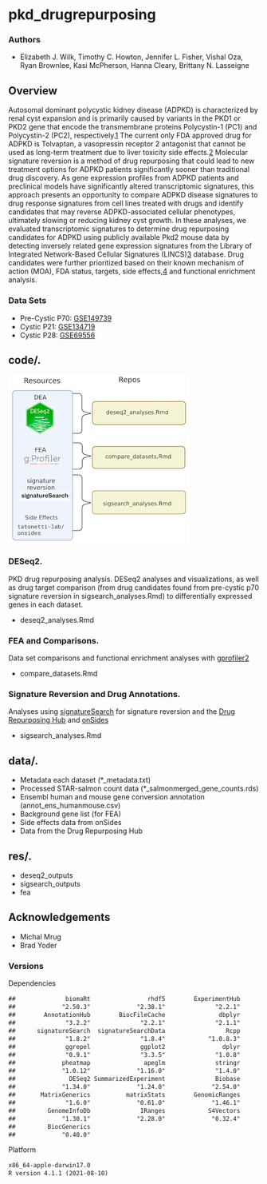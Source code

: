 # pkd_drugrepurposing
### Authors
- Elizabeth J. Wilk, Timothy C. Howton, Jennifer L. Fisher, Vishal Oza, Ryan Brownlee, Kasi McPherson, Hanna Cleary, Brittany N. Lasseigne

## Overview

Autosomal dominant polycystic kidney disease (ADPKD) is characterized by renal cyst expansion and is primarily caused by variants in the PKD1 or PKD2 gene that encode the transmembrane proteins Polycystin-1 (PC1) and Polycystin-2 (PC2), respectively.[1](https://pubmed.ncbi.nlm.nih.gov/29326913/) The current only FDA approved drug for ADPKD is Tolvaptan, a vasopressin receptor 2 antagonist that cannot be used as long-term treatment due to liver toxicity side effects.[2](https://www.ncbi.nlm.nih.gov/pmc/articles/PMC6873754/) Molecular signature reversion is a method of drug repurposing that could lead to new treatment options for ADPKD patients significantly sooner than traditional drug discovery. As gene expression profiles from ADPKD patients and preclinical models have significantly altered transcriptomic signatures, this approach presents an opportunity to compare ADPKD disease signatures to drug response signatures from cell lines treated with drugs and identify candidates that may reverse ADPKD-associated cellular phenotypes, ultimately slowing or reducing kidney cyst growth. In these analyses, we evaluated transcriptomic signatures to determine drug repurposing candidates for ADPKD using publicly available Pkd2 mouse data by detecting inversely related gene expression signatures from the Library of Integrated Network-Based Cellular Signatures (LINCS)[3](https://pubmed.ncbi.nlm.nih.gov/29195078/) database. Drug candidates were further prioritized based on their known mechanism of action (MOA), FDA status, targets, side effects,[4](https://github.com/tatonetti-lab/onsides) and functional enrichment analysis. 
  
 ### Data Sets
- Pre-Cystic P70: [GSE149739](https://www.ncbi.nlm.nih.gov/geo/query/acc.cgi?acc=GSE149739)
- Cystic P21: [GSE134719](https://www.ncbi.nlm.nih.gov/geo/query/acc.cgi?acc=GSE134719)
- Cystic P28: [GSE69556](https://www.ncbi.nlm.nih.gov/geo/query/acc.cgi?acc=GSE69556) 

 
## code/. 
![alt text](res/biorender/repo_workflow.png)
 
### DESeq2. 
PKD drug repurposing analysis. DESeq2 analyses and visualizations, as well as drug target comparison (from drug candidates found from pre-cystic p70 signature reversion in sigsearch_analyses.Rmd) to differentially expressed genes in each dataset. 
- deseq2_analyses.Rmd

### FEA and Comparisons. 
Data set comparisons and functional enrichment analyses with [gprofiler2](https://academic.oup.com/nar/article/47/W1/W191/5486750)
- compare_datasets.Rmd

### Signature Reversion and Drug Annotations. 
Analyses using [signatureSearch](https://github.com/girke-lab/signatureSearch) for signature reversion and the [Drug Repurposing Hub](https://www.nature.com/articles/nm.4306) and [onSides](https://github.com/tatonetti-lab/onsides) 
- sigsearch_analyses.Rmd 

## data/. 
- Metadata each dataset (*_metadata.txt)
- Processed STAR-salmon count data (*_salmonmerged_gene_counts.rds)
- Ensembl human and mouse gene conversion annotation (annot_ens_humanmouse.csv)
- Background gene list (for FEA) 
- Side effects data from onSides  
- Data from the Drug Repurposing Hub  

## res/. 
- deseq2_outputs
- sigsearch_outputs
- fea

## Acknowledgements

 - Michal Mrug
 - Brad Yoder

### Versions  

Dependencies
```
##              biomaRt                rhdf5        ExperimentHub 
##             "2.50.3"             "2.38.1"              "2.2.1" 
##        AnnotationHub        BiocFileCache               dbplyr 
##              "3.2.2"              "2.2.1"              "2.1.1" 
##      signatureSearch  signatureSearchData                 Rcpp 
##              "1.8.2"              "1.8.4"            "1.0.8.3" 
##              ggrepel              ggplot2                dplyr 
##              "0.9.1"              "3.3.5"              "1.0.8" 
##             pheatmap               apeglm              stringr 
##             "1.0.12"             "1.16.0"              "1.4.0" 
##               DESeq2 SummarizedExperiment              Biobase 
##             "1.34.0"             "1.24.0"             "2.54.0" 
##       MatrixGenerics          matrixStats        GenomicRanges 
##              "1.6.0"             "0.61.0"             "1.46.1" 
##         GenomeInfoDb              IRanges            S4Vectors 
##             "1.30.1"             "2.28.0"             "0.32.4" 
##         BiocGenerics 
##             "0.40.0"
```

Platform
```
x86_64-apple-darwin17.0 
R version 4.1.1 (2021-08-10)
```
